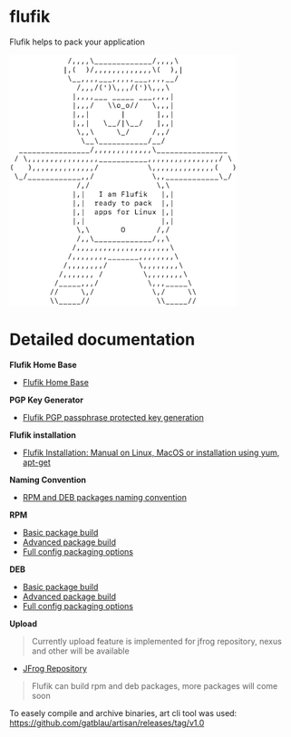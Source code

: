 # flufik
Flufik helps to pack your application

![](img/flufik.png)

# Detailed documentation

<b>Flufik Home Base</b>

- [Flufik Home Base](docs/home-dirs.md)

<b>PGP Key Generator</b>

- [Flufik PGP passphrase protected key generation](docs/pgp.md)

<b>Flufik installation</b>

- [Flufik Installation: Manual on Linux, MacOS or installation using yum, apt-get](docs/installation.md)

<b>Naming Convention</b>
- [RPM and DEB packages naming convention](docs/build/naming-convention.md)

<b>RPM</b>
- [Basic package build](docs/build/rpm/basic.md)
- [Advanced package build](docs/build/rpm/advanced.md)
- [Full config packaging options](docs/build/rpm/available%20configuration.md)

<b>DEB</b>
- [Basic package build](docs/build/deb/basic.md)
- [Advanced package build](docs/build/deb/advanced.md)
- [Full config packaging options](docs/build/deb/available%20configuration.md)

<b>Upload</b>
>Currently upload feature is implemented for jfrog repository, nexus and other
> will be available
- [JFrog Repository](docs/upload/jfrog%20repository/jfrog.md)

> Flufik can build rpm and deb packages, more packages will come soon



To easely compile and archive binaries, art cli tool was used: https://github.com/gatblau/artisan/releases/tag/v1.0
